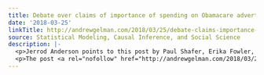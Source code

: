 ```yaml
---
title: Debate over claims of importance of spending on Obamacare advertising
date: '2018-03-25'
linkTitle: http://andrewgelman.com/2018/03/25/debate-claims-importance-spending-obamacare-advertising/
source: Statistical Modeling, Causal Inference, and Social Science
description: |-
  <p>Jerrod Anderson points to this post by Paul Shafer, Erika Fowler, Laura Baum, and Sarah Gollust, &#8220;Advertising cutbacks reduce Marketplace information-seeking behavior: Lessons from Kentucky for 2018.&#8221; Anderson expresses skepticism about this claim. I&#8217;ll first summarize the claims of Shafer et al. and then get to Anderson&#8217;s criticism. Shafer et al. write: The Trump administration [&#8230;]</p>
  <p>The post <a rel="nofollow" href="http://andrewgelman.com/2018/03/25/debate
---
```

